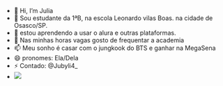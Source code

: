 - 👋 Hi, I’m Julia
- 👀 Sou estudante da 1ªB, na escola Leonardo vilas Boas. na cidade de Osasco/SP.
- 🌱 estou aprendendo a usar o alura e outras plataformas.
- 💞️ Nas minhas horas vagas gosto de frequentar a academia
- 📫 Meu sonho é casar com o jungkook do BTS e ganhar na MegaSena
- 😄 pronomes: Ela/Dela
- ⚡ Contado: @Jubyli4_
- ![](https://media1.tenor.com/m/SRHtgcsDcrAAAAAd/jungkook-jeon-jungkook.gif)
